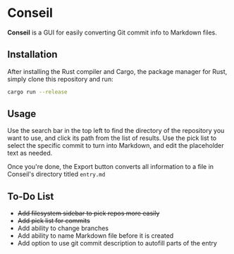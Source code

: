 # Conseil

**Conseil** is a GUI for easily converting Git commit info to Markdown files.

## Installation

After installing the Rust compiler and Cargo, the package manager for Rust, simply clone this repository and run:
```bash
cargo run --release
```

## Usage

Use the search bar in the top left to find the directory of the repository you want to use, and click its path from the list of results. Use the pick list to select the specific commit to turn into Markdown, and edit the placeholder text as needed.

Once you're done, the Export button converts all information to a file in Conseil's directory titled `entry.md`

## To-Do List

* ~~Add filesystem sidebar to pick repos more easily~~
* ~~Add pick list for commits~~
* Add ability to change branches
* Add ability to name Markdown file before it is created
* Add option to use git commit description to autofill parts of the entry
